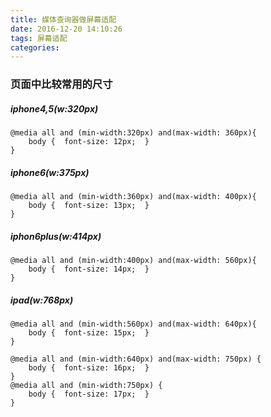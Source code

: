 ```yaml
---
title: 媒体查询器做屏幕适配
date: 2016-12-20 14:10:26
tags: 屏幕适配
categories:
---
```

###  页面中比较常用的尺寸

##### iphone4,5(w:320px)

	@media all and (min-width:320px) and(max-width: 360px){
		body {  font-size: 12px;  }
	}

##### iphone6(w:375px)

	@media all and (min-width:360px) and(max-width: 400px){
	    body {  font-size: 13px;  }
	}

##### iphon6plus(w:414px)

	@media all and (min-width:400px) and(max-width: 560px){
	    body {  font-size: 14px;  }
	}
##### ipad(w:768px)	

	@media all and (min-width:560px) and(max-width: 640px){
	    body {  font-size: 15px;  }
	}
	
	@media all and (min-width:640px) and(max-width: 750px) {
	    body {  font-size: 16px;  }
	}
	@media all and (min-width:750px) {
	    body {  font-size: 17px;  }
	}
